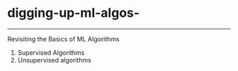 # digging-up-ml-algos-

----------------------------------------------------------------------------
Revisiting the Basics of ML Algorithms 
1. Supervised Algorithms
2. Unsupervised algorithms
